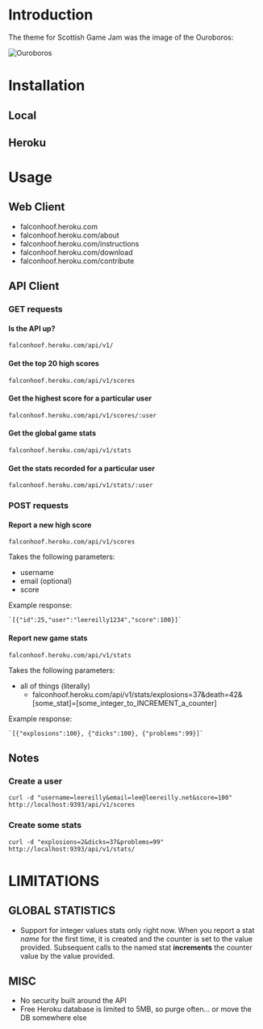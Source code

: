 # Introduction

The theme for Scottish Game Jam was the image of the Ouroboros:

![Ouroboros](http://i.imgur.com/vHGog.png)

# Installation

## Local

## Heroku

# Usage

## Web Client

* falconhoof.heroku.com
* falconhoof.heroku.com/about
* falconhoof.heroku.com/instructions
* falconhoof.heroku.com/download
* falconhoof.heroku.com/contribute


## API Client

### GET requests

#### Is the API up?

    falconhoof.heroku.com/api/v1/

#### Get the top 20 high scores

    falconhoof.heroku.com/api/v1/scores

#### Get the highest score for a particular user

    falconhoof.heroku.com/api/v1/scores/:user

#### Get the global game stats

    falconhoof.heroku.com/api/v1/stats

#### Get the stats recorded for a particular user

    falconhoof.heroku.com/api/v1/stats/:user

### POST requests

#### Report a new high score

    falconhoof.heroku.com/api/v1/scores

Takes the following parameters:

* username
* email (optional)
* score

Example response:

    `[{"id":25,"user":"leereilly1234","score":100}]`

#### Report new game stats

    falconhoof.heroku.com/api/v1/stats

Takes the following parameters:

* all of things (literally)
  * falconhoof.heroku.com/api/v1/stats/explosions=37&death=42&[some_stat]=[some_integer_to_INCREMENT_a_counter]

Example response:

    `[{"explosions":100}, {"dicks":100}, {"problems":99}]`

## Notes

### Create a user

    curl -d "username=leereilly&email=lee@leereilly.net&score=100" http://localhost:9393/api/v1/scores

### Create some stats

    curl -d "explosions=2&dicks=37&problems=99" http://localhost:9393/api/v1/stats/

# LIMITATIONS

## GLOBAL STATISTICS

* Support for integer values stats only right now. When you report a stat *name* for the first time, it is created and the counter is set to the value provided. Subsequent calls to the named stat **increments** the counter value by the value provided.

## MISC

* No security built around the API
* Free Heroku database is limited to 5MB, so purge often... or move the DB somewhere else